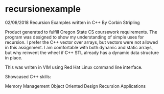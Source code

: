 # recursionexample
02/08/2018
Recursion Examples written in C++ By Corbin Stripling

Product generated to fulfill Oregon State CS coursework requirements. The program was designed to show my understanding of simple uses for recursion. I prefer the C++ vector over arrays, but vectors were not allowed in this assignment. I am comfortable with both dynamic and static arrays, but why reinvent the wheel if C++ STL already has a dynamic data structure in place.

This was writen in VIM using Red Hat Linux command line interface.

Showcased C++ skills:

Memory Management
Object Oriented Design
Recursion Applications

